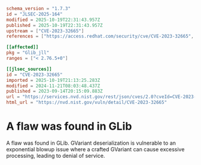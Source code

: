 ```toml
schema_version = "1.7.3"
id = "JLSEC-2025-164"
modified = 2025-10-19T22:31:43.957Z
published = 2025-10-19T22:31:43.957Z
upstream = ["CVE-2023-32665"]
references = ["https://access.redhat.com/security/cve/CVE-2023-32665", "https://bugzilla.redhat.com/show_bug.cgi?id=2211827", "https://gitlab.gnome.org/GNOME/glib/-/issues/2121", "https://lists.debian.org/debian-lts-announce/2023/09/msg00030.html", "https://security.gentoo.org/glsa/202311-18", "https://security.netapp.com/advisory/ntap-20240426-0006/", "https://access.redhat.com/security/cve/CVE-2023-32665", "https://bugzilla.redhat.com/show_bug.cgi?id=2211827", "https://gitlab.gnome.org/GNOME/glib/-/issues/2121", "https://lists.debian.org/debian-lts-announce/2023/09/msg00030.html", "https://security.gentoo.org/glsa/202311-18", "https://security.netapp.com/advisory/ntap-20240426-0006/"]

[[affected]]
pkg = "Glib_jll"
ranges = ["< 2.76.5+0"]

[[jlsec_sources]]
id = "CVE-2023-32665"
imported = 2025-10-19T21:13:25.283Z
modified = 2024-11-21T08:03:48.437Z
published = 2023-09-14T20:15:09.883Z
url = "https://services.nvd.nist.gov/rest/json/cves/2.0?cveId=CVE-2023-32665"
html_url = "https://nvd.nist.gov/vuln/detail/CVE-2023-32665"
```

# A flaw was found in GLib

A flaw was found in GLib. GVariant deserialization is vulnerable to an exponential blowup issue where a crafted GVariant can cause excessive processing, leading to denial of service.

